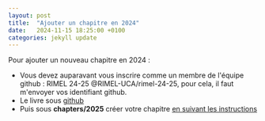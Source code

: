 ```yaml
---
layout: post
title:  "Ajouter un chapitre en 2024"
date:   2024-11-15 18:25:00 +0100
categories: jekyll update
---
```

Pour ajouter un nouveau chapitre en 2024 :
 - Vous devez auparavant vous inscrire comme un membre de l'équipe github : RIMEL 24-25 @RIMEL-UCA/rimel-24-25, pour cela, il faut m'envoyer vos identifiant github.
- Le livre sous [github](https://github.com/RIMEL-UCA/RIMEL-UCA.github.io)
- Puis sous **chapters/2025** créer votre chapitre [en suivant les instructions](https://github.com/RIMEL-UCA/RIMEL-UCA.github.io/blob/master/chapters/2025/README.md)
